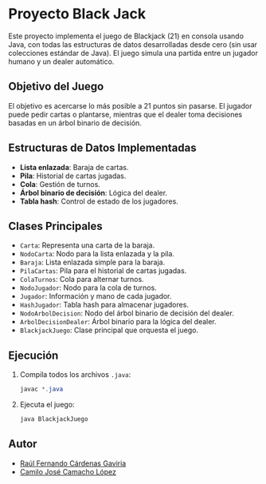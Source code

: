# Proyecto Black Jack

Este proyecto implementa el juego de Blackjack (21) en consola usando Java, con todas las estructuras de datos desarrolladas desde cero (sin usar colecciones estándar de Java). El juego simula una partida entre un jugador humano y un dealer automático.

## Objetivo del Juego
El objetivo es acercarse lo más posible a 21 puntos sin pasarse. El jugador puede pedir cartas o plantarse, mientras que el dealer toma decisiones basadas en un árbol binario de decisión.

## Estructuras de Datos Implementadas
- **Lista enlazada**: Baraja de cartas.
- **Pila**: Historial de cartas jugadas.
- **Cola**: Gestión de turnos.
- **Árbol binario de decisión**: Lógica del dealer.
- **Tabla hash**: Control de estado de los jugadores.

## Clases Principales
- `Carta`: Representa una carta de la baraja.
- `NodoCarta`: Nodo para la lista enlazada y la pila.
- `Baraja`: Lista enlazada simple para la baraja.
- `PilaCartas`: Pila para el historial de cartas jugadas.
- `ColaTurnos`: Cola para alternar turnos.
- `NodoJugador`: Nodo para la cola de turnos.
- `Jugador`: Información y mano de cada jugador.
- `HashJugador`: Tabla hash para almacenar jugadores.
- `NodoArbolDecision`: Nodo del árbol binario de decisión del dealer.
- `ArbolDecisionDealer`: Árbol binario para la lógica del dealer.
- `BlackjackJuego`: Clase principal que orquesta el juego.

## Ejecución
1. Compila todos los archivos `.java`:
   ```powershell
   javac *.java
   ```
2. Ejecuta el juego:
   ```powershell
   java BlackjackJuego
   ```

## Autor
- [Raúl Fernando Cárdenas Gaviria](https://github.com/ElLocologo)
- [Camilo José Camacho López](https://github.com/CamiloCamacho37)
